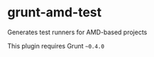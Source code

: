 grunt-amd-test
==============

Generates test runners for AMD-based projects

This plugin requires Grunt `~0.4.0`
